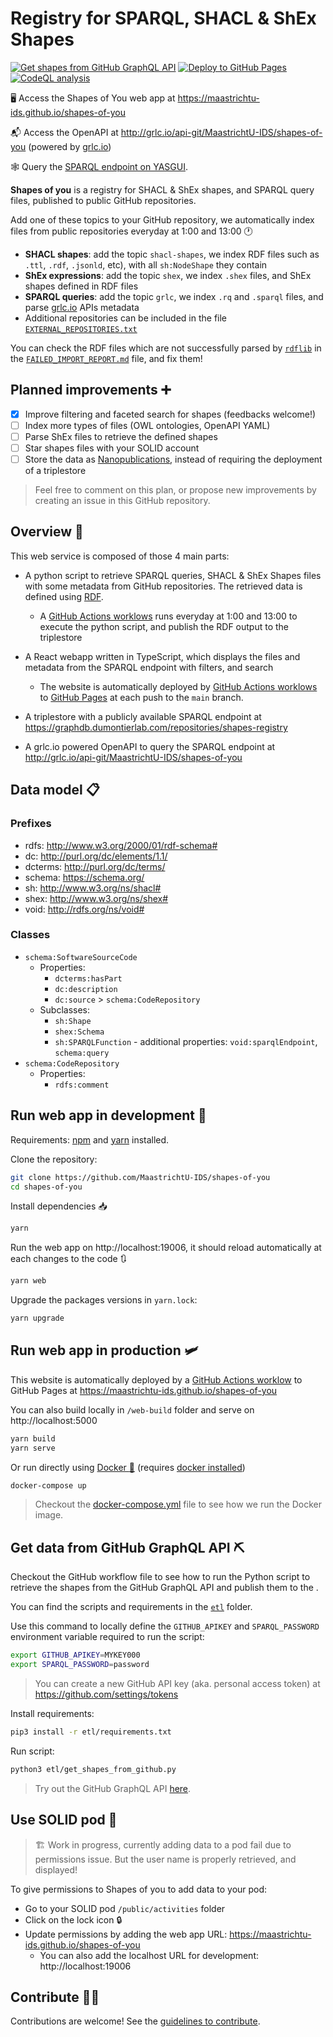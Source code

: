 # Registry for SPARQL, SHACL & ShEx Shapes

[![Get shapes from GitHub GraphQL API](https://github.com/MaastrichtU-IDS/shapes-of-you/workflows/Get%20shapes%20from%20GitHub/badge.svg)](https://github.com/MaastrichtU-IDS/shapes-of-you/actions?query=workflow%3A%22Get+shapes+from+GitHub%22) [![Deploy to GitHub Pages](https://github.com/MaastrichtU-IDS/shapes-of-you/workflows/Deploy%20website%20to%20GitHub%20Pages/badge.svg)](https://github.com/MaastrichtU-IDS/shapes-of-you/actions?query=workflow%3A%22Deploy+website+to+GitHub+Pages%22) [![CodeQL analysis](https://github.com/MaastrichtU-IDS/shapes-of-you/workflows/CodeQL%20analysis/badge.svg)](https://github.com/MaastrichtU-IDS/shapes-of-you/actions?query=workflow%3A%22CodeQL+analysis%22) 


🖥 Access the Shapes of You web app at https://maastrichtu-ids.github.io/shapes-of-you

📬 Access the OpenAPI at http://grlc.io/api-git/MaastrichtU-IDS/shapes-of-you (powered by [grlc.io](http://grlc.io))

🕸 Query the [SPARQL endpoint on YASGUI](http://yasgui.triply.cc/#query=PREFIX%20rdfs%3A%20%3Chttp%3A%2F%2Fwww.w3.org%2F2000%2F01%2Frdf-schema%23%3E%0APREFIX%20dc%3A%20%3Chttp%3A%2F%2Fpurl.org%2Fdc%2Felements%2F1.1%2F%3E%0APREFIX%20dcterms%3A%20%3Chttp%3A%2F%2Fpurl.org%2Fdc%2Fterms%2F%3E%0Aselect%20distinct%20*%20where%20%7B%20%0A%20%20%20%20%3FshapeFileUri%20a%20%3Chttps%3A%2F%2Fschema.org%2FDataDownload%3E%20%3B%0A%20%20%20%20%20%20%20%20rdfs%3Alabel%20%3Flabel%20%3B%0A%20%20%20%20%20%20%20%20dc%3Asource%20%3Frepository%20%3B%0A%20%20%20%20%20%20%20%20dcterms%3AhasPart%20%3Fshapes%20.%0A%7D&endpoint=https%3A%2F%2Fgraphdb.dumontierlab.com%2Frepositories%2Fshapes-registry&requestMethod=GET&tabTitle=Query&headers=%7B%7D&contentTypeConstruct=application%2Fn-triples%2C*%2F*%3Bq%3D0.9&contentTypeSelect=application%2Fsparql-results%2Bjson%2C*%2F*%3Bq%3D0.9&outputFormat=table).

**Shapes of you** is a registry for SHACL & ShEx shapes, and SPARQL query files, published to public GitHub repositories.

Add one of these  topics to your GitHub repository, we automatically index files from public repositories everyday at 1:00 and 13:00 🕐

* **SHACL shapes**: add the topic `shacl-shapes`, we index RDF files such as `.ttl`, `.rdf`, `.jsonld`, etc), with all `sh:NodeShape` they contain
* **ShEx expressions**: add the topic `shex`, we index `.shex` files, and ShEx shapes defined in RDF files
* **SPARQL queries**: add the topic `grlc`, we index `.rq` and `.sparql` files, and parse [grlc.io](http://grlc.io) APIs metadata
* Additional repositories can be included in the file [`EXTERNAL_REPOSITORIES.txt`](https://github.com/MaastrichtU-IDS/shapes-of-you/blob/main/EXTERNAL_REPOSITORIES.txt)

You can check the RDF files which are not successfully parsed by [`rdflib`](https://rdflib.readthedocs.io/en/stable/) in the [`FAILED_IMPORT_REPORT.md`](https://github.com/MaastrichtU-IDS/shapes-of-you/blob/report/FAILED_IMPORT_REPORT.md) file, and fix them!


## Planned improvements ➕

- [x] Improve filtering and faceted search for shapes (feedbacks welcome!)
- [ ] Index more types of files (OWL ontologies, OpenAPI YAML)
- [ ] Parse ShEx files to retrieve the defined shapes
- [ ] Star shapes files with your SOLID account
- [ ] Store the data as [Nanopublications](http://nanopub.org/wordpress/), instead of requiring the deployment of a triplestore

> Feel free to comment on this plan, or propose new improvements by creating an issue in this GitHub repository.

## Overview 🧭

This web service is composed of those 4 main parts:

* A python script to retrieve SPARQL queries, SHACL & ShEx Shapes files with some metadata from GitHub repositories. The retrieved data is defined using [RDF](https://www.w3.org/RDF/).
  * A [GitHub Actions worklows](https://github.com/MaastrichtU-IDS/shapes-of-you/actions?query=workflow%3A%22Deploy+to+GitHub+Pages%22) runs everyday at 1:00 and 13:00 to execute the python script, and publish the RDF output to the triplestore
* A React webapp written in TypeScript, which displays the files and metadata from the SPARQL endpoint with filters, and search
  * The website is automatically deployed by [GitHub Actions worklows](https://github.com/MaastrichtU-IDS/shapes-of-you/actions?query=workflow%3A%22Deploy+to+GitHub+Pages%22) to [GitHub Pages](https://maastrichtu-ids.github.io/shapes-of-you) at each push to the `main` branch.

* A triplestore with a publicly available SPARQL endpoint at https://graphdb.dumontierlab.com/repositories/shapes-registry

* A grlc.io powered OpenAPI to query the SPARQL endpoint at http://grlc.io/api-git/MaastrichtU-IDS/shapes-of-you

## Data model 📋

### Prefixes

- rdfs: <http://www.w3.org/2000/01/rdf-schema#>
- dc: <http://purl.org/dc/elements/1.1/>
- dcterms: <http://purl.org/dc/terms/>
- schema: <https://schema.org/>
- sh: <http://www.w3.org/ns/shacl#>
- shex: <http://www.w3.org/ns/shex#>
- void: <http://rdfs.org/ns/void#>

### Classes

* `schema:SoftwareSourceCode`
  * Properties:
    * `dcterms:hasPart`
    * `dc:description`
    * `dc:source` > `schema:CodeRepository`
  * Subclasses:
    * `sh:Shape`
    * `shex:Schema`
    * `sh:SPARQLFunction` - additional properties: `void:sparqlEndpoint`, `schema:query`
* `schema:CodeRepository`
  * Properties:
    * `rdfs:comment`

## Run web app in development 🚧

Requirements:  [npm](https://www.npmjs.com/get-npm) and [yarn](https://classic.yarnpkg.com/en/docs/install/#debian-stable) installed.

Clone the repository:

```bash
git clone https://github.com/MaastrichtU-IDS/shapes-of-you
cd shapes-of-you
```

Install dependencies :inbox_tray:

```bash
yarn
```

Run the web app on http://localhost:19006, it should reload automatically at each changes to the code :arrows_clockwise:

```bash
yarn web
```

Upgrade the packages versions in `yarn.lock`:

```bash
yarn upgrade
```

## Run web app in production 🛩️

This website is automatically deployed by a [GitHub Actions worklow](https://github.com/MaastrichtU-IDS/shapes-of-you/actions?query=workflow%3A%22Deploy+to+GitHub+Pages%22) to GitHub Pages at https://maastrichtu-ids.github.io/shapes-of-you

You can also build locally in `/web-build` folder and serve on http://localhost:5000

```bash
yarn build
yarn serve
```

Or run directly using [Docker :whale:](https://docs.docker.com/get-docker/) (requires [docker installed](https://docs.docker.com/get-docker/))

```bash
docker-compose up
```

> Checkout the [docker-compose.yml](/docker-compose.yml) file to see how we run the Docker image.

## Get data from GitHub GraphQL API ⛏️

Checkout the GitHub workflow file to see how to run the Python script to retrieve the shapes from the GitHub GraphQL API and publish them to the .

You can find the scripts and requirements in the [`etl`](https://github.com/MaastrichtU-IDS/shapes-of-you/tree/main/etl) folder.

Use this command to locally define the `GITHUB_APIKEY` and `SPARQL_PASSWORD` environment variable required to run the script:

```bash
export GITHUB_APIKEY=MYKEY000
export SPARQL_PASSWORD=password
```

> You can create a new GitHub API key (aka. personal access token) at https://github.com/settings/tokens

Install requirements:

```bash
pip3 install -r etl/requirements.txt
```

Run script:

```bash
python3 etl/get_shapes_from_github.py
```

> Try out the GitHub GraphQL API [here](https://developer.github.com/v4/explorer/).

## Use SOLID pod 👤

> 🏗️ Work in progress, currently adding data to a pod fail due to permissions issue. But the user name is properly retrieved, and displayed!

To give permissions to Shapes of you to add data to your pod: 

* Go to your SOLID pod `/public/activities` folder 
* Click on the lock icon 🔒 
* Update permissions by adding the web app URL: https://maastrichtu-ids.github.io/shapes-of-you
  * You can also add the localhost URL for development: http://localhost:19006

## Contribute 👩‍💻

Contributions are welcome! See the [guidelines to contribute](/CONTRIBUTING.md).
